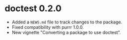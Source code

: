 # doctest 0.2.0

* Added a `NEWS.md` file to track changes to the package.
* Fixed compatibility with purrr 1.0.0.
* New vignette "Converting a package to use doctest".

